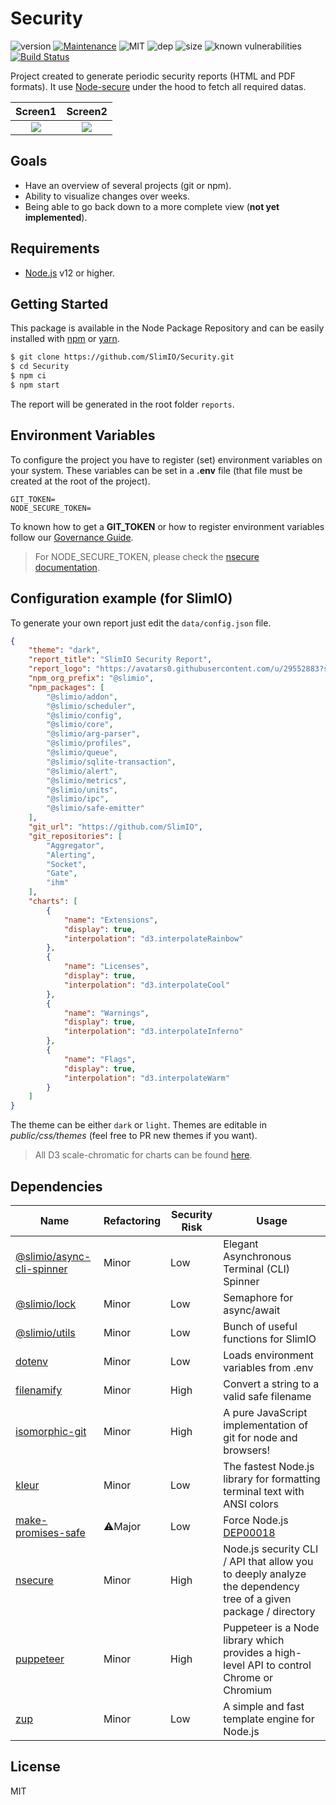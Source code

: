 # Security
![version](https://img.shields.io/badge/dynamic/json.svg?url=https://raw.githubusercontent.com/SlimIO/security/master/package.json&query=$.version&label=Version)
[![Maintenance](https://img.shields.io/badge/Maintained%3F-yes-green.svg)](https://github.com/SlimIO/security/commit-activity)
![MIT](https://img.shields.io/github/license/mashape/apistatus.svg)
![dep](https://img.shields.io/david/SlimIO/security)
![size](https://img.shields.io/github/languages/code-size/SlimIO/Security)
![known vulnerabilities](https://img.shields.io/snyk/vulnerabilities/github/SlimIO/Security)
[![Build Status](https://travis-ci.com/SlimIO/Security.svg?branch=master)](https://travis-ci.com/SlimIO/Security)

Project created to generate periodic security reports (HTML and PDF formats). It use [Node-secure](https://github.com/ES-Community/nsecure) under the hood to fetch all required datas.

Screen1             |  Screen2
:-------------------------:|:-------------------------:
![](https://i.imgur.com/Jhr76Ef.jpg)  |  ![](https://i.imgur.com/OmV7Al6.jpg)

## Goals
- Have an overview of several projects (git or npm).
- Ability to visualize changes over weeks.
- Being able to go back down to a more complete view (**not yet implemented**).

## Requirements
- [Node.js](https://nodejs.org/en/) v12 or higher.

## Getting Started

This package is available in the Node Package Repository and can be easily installed with [npm](https://docs.npmjs.com/getting-started/what-is-npm) or [yarn](https://yarnpkg.com).

```bash
$ git clone https://github.com/SlimIO/Security.git
$ cd Security
$ npm ci
$ npm start
```

The report will be generated in the root folder `reports`.

## Environment Variables

To configure the project you have to register (set) environment variables on your system. These variables can be set in a **.env** file (that file must be created at the root of the project).
```
GIT_TOKEN=
NODE_SECURE_TOKEN=
```

To known how to get a **GIT_TOKEN** or how to register environment variables follow our [Governance Guide](https://github.com/SlimIO/Governance/blob/master/docs/tooling.md#environment-variables).

> For NODE_SECURE_TOKEN, please check the [nsecure documentation](https://github.com/ES-Community/nsecure#fetching-private-packages).

## Configuration example (for SlimIO)

To generate your own report just edit the `data/config.json` file.

```json
{
    "theme": "dark",
    "report_title": "SlimIO Security Report",
    "report_logo": "https://avatars0.githubusercontent.com/u/29552883?s=200&v=4",
    "npm_org_prefix": "@slimio",
    "npm_packages": [
        "@slimio/addon",
        "@slimio/scheduler",
        "@slimio/config",
        "@slimio/core",
        "@slimio/arg-parser",
        "@slimio/profiles",
        "@slimio/queue",
        "@slimio/sqlite-transaction",
        "@slimio/alert",
        "@slimio/metrics",
        "@slimio/units",
        "@slimio/ipc",
        "@slimio/safe-emitter"
    ],
    "git_url": "https://github.com/SlimIO",
    "git_repositories": [
        "Aggregator",
        "Alerting",
        "Socket",
        "Gate",
        "ihm"
    ],
    "charts": [
        {
            "name": "Extensions",
            "display": true,
            "interpolation": "d3.interpolateRainbow"
        },
        {
            "name": "Licenses",
            "display": true,
            "interpolation": "d3.interpolateCool"
        },
        {
            "name": "Warnings",
            "display": true,
            "interpolation": "d3.interpolateInferno"
        },
        {
            "name": "Flags",
            "display": true,
            "interpolation": "d3.interpolateWarm"
        }
    ]
}
```

The theme can be either `dark` or `light`. Themes are editable in *public/css/themes* (feel free to PR new themes if you want).

> All D3 scale-chromatic for charts can be found [here](https://github.com/d3/d3-scale-chromatic/blob/master/README.md).

## Dependencies

|Name|Refactoring|Security Risk|Usage|
|---|---|---|---|
|[@slimio/async-cli-spinner](https://github.com/SlimIO/Async-cli-spinner)|Minor|Low|Elegant Asynchronous Terminal (CLI) Spinner|
|[@slimio/lock](https://github.com/SlimIO/Lock)|Minor|Low|Semaphore for async/await|
|[@slimio/utils](https://github.com/SlimIO/Utils)|Minor|Low|Bunch of useful functions for SlimIO|
|[dotenv](https://github.com/motdotla/dotenv)|Minor|Low|Loads environment variables from .env|
|[filenamify](https://github.com/sindresorhus/filenamify#readme)|Minor|High|Convert a string to a valid safe filename|
|[isomorphic-git](https://isomorphic-git.org/)|Minor|High|A pure JavaScript implementation of git for node and browsers!|
|[kleur](https://github.com/lukeed/kleur)|Minor|Low|The fastest Node.js library for formatting terminal text with ANSI colors|
|[make-promises-safe](https://github.com/mcollina/make-promises-safe)|⚠️Major|Low|Force Node.js [DEP00018](https://nodejs.org/dist/latest-v8.x/docs/api/deprecations.html#deprecations_dep0018_unhandled_promise_rejections)|
|[nsecure](https://github.com/ES-Community/node-secure#readme)|Minor|High|Node.js security CLI / API that allow you to deeply analyze the dependency tree of a given package / directory|
|[puppeteer](https://github.com/puppeteer/puppeteer#readme)|Minor|High|Puppeteer is a Node library which provides a high-level API to control Chrome or Chromium|
|[zup](https://github.com/mscdex/zup#readme)|Minor|Low|A simple and fast template engine for Node.js|

## License
MIT

